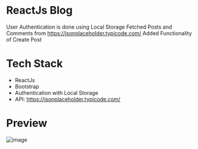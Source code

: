# ReactJs Blog
User Authentication is done using Local Storage
Fetched Posts and Comments from https://jsonplaceholder.typicode.com/
Added Functionality of Create Post

# Tech Stack
- ReactJs
- Bootstrap
- Authentication with Local Storage
- API: https://jsonplaceholder.typicode.com/

# Preview
![image](https://github.com/Zarfaa/react_blog/assets/95335722/a771af09-9361-401f-a17c-2081590eaa57)
